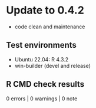 # Update to 0.4.2

* code clean and maintenance

## Test environments

* Ubuntu 22.04: R 4.3.2
* win-builder (devel and release)

## R CMD check results

0 errors | 0 warnings | 0 note
